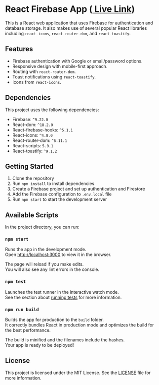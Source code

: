 # React Firebase App (<a href="https://auth-app-system.netlify.app/home"> Live Link</a>)

This is a React web application that uses Firebase for authentication and database storage. It also makes use of several popular React libraries including `react-icons`, `react-router-dom`, and `react-toastify`.

## Features

- Firebase authentication with Google or email/password options.
- Responsive design with mobile-first approach.
- Routing with `react-router-dom`.
- Toast notifications using `react-toastify`.
- Icons from `react-icons`.

## Dependencies

This project uses the following dependencies:

- Firebase: `^9.22.0`
- React-dom: `^18.2.0`
- React-firebase-hooks: `^5.1.1`
- React-icons: `^4.8.0`
- React-router-dom: `^6.11.1`
- React-scripts: `5.0.1`
- React-toastify: `^9.1.2`

## Getting Started

1. Clone the repository
2. Run `npm install` to install dependencies
3. Create a Firebase project and set up authentication and Firestore
4. Add the Firebase configuration to `.env.local` file
5. Run `npm start` to start the development server

## Available Scripts

In the project directory, you can run:

### `npm start`

Runs the app in the development mode.\
Open [http://localhost:3000](http://localhost:3000) to view it in the browser.

The page will reload if you make edits.\
You will also see any lint errors in the console.

### `npm test`

Launches the test runner in the interactive watch mode.\
See the section about [running tests](https://facebook.github.io/create-react-app/docs/running-tests) for more information.

### `npm run build`

Builds the app for production to the `build` folder.\
It correctly bundles React in production mode and optimizes the build for the best performance.

The build is minified and the filenames include the hashes.\
Your app is ready to be deployed!

## License

This project is licensed under the MIT License. See the [LICENSE](LICENSE) file for more information.